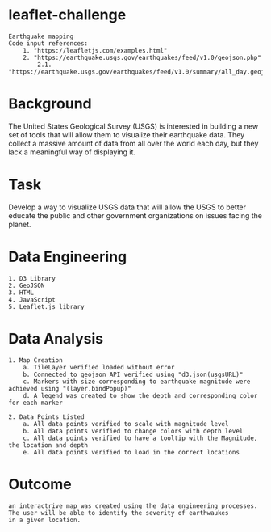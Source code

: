 # leaflet-challenge
    Earthquake mapping
    Code input references: 
        1. "https://leafletjs.com/examples.html"
        2. "https://earthquake.usgs.gov/earthquakes/feed/v1.0/geojson.php"
            2.1. "https://earthquake.usgs.gov/earthquakes/feed/v1.0/summary/all_day.geojson"

# Background
   The United States Geological Survey (USGS) is interested in building a new set of tools that will allow them to visualize their earthquake data. They collect a massive amount of data from all over the world each day, but they lack a meaningful way of displaying it. 

# Task
   Develop a way to visualize USGS data that will allow the USGS to better educate the public and other government organizations on issues facing the planet. 

# Data Engineering
    1. D3 Library
    2. GeoJSON
    3. HTML
    4. JavaScript
    5. Leaflet.js library

# Data Analysis
    1. Map Creation
        a. TileLayer verified loaded without error 
        b. Connected to geojson API verified using "d3.json(usgsURL)" 
        c. Markers with size corresponding to earthquake magnitude were achieved using "(layer.bindPopup)"
        d. A legend was created to show the depth and corresponding color for each marker 

    2. Data Points Listed
        a. All data points verified to scale with magnitude level 
        b. All data points verified to change colors with depth level 
        c. All data points verified to have a tooltip with the Magnitude, the location and depth 
        e. All data points verified to load in the correct locations 
# Outcome
    an interactrive map was created using the data engineering processes. The user will be able to identify the severity of earthwaukes
    in a given location.